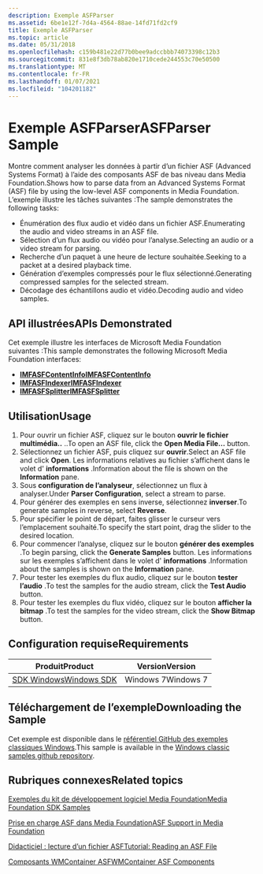 ```yaml
---
description: Exemple ASFParser
ms.assetid: 6be1e12f-7d4a-4564-88ae-14fd71fd2cf9
title: Exemple ASFParser
ms.topic: article
ms.date: 05/31/2018
ms.openlocfilehash: c159b481e22d77b0bee9adccbbb74073398c12b3
ms.sourcegitcommit: 831e8f3db78ab820e1710cede244553c70e50500
ms.translationtype: MT
ms.contentlocale: fr-FR
ms.lasthandoff: 01/07/2021
ms.locfileid: "104201182"
---
```

# <a name="asfparser-sample"></a><span data-ttu-id="b6efc-103">Exemple ASFParser</span><span class="sxs-lookup"><span data-stu-id="b6efc-103">ASFParser Sample</span></span>

<span data-ttu-id="b6efc-104">Montre comment analyser les données à partir d’un fichier ASF (Advanced Systems Format) à l’aide des composants ASF de bas niveau dans Media Foundation.</span><span class="sxs-lookup"><span data-stu-id="b6efc-104">Shows how to parse data from an Advanced Systems Format (ASF) file by using the low-level ASF components in Media Foundation.</span></span> <span data-ttu-id="b6efc-105">L’exemple illustre les tâches suivantes :</span><span class="sxs-lookup"><span data-stu-id="b6efc-105">The sample demonstrates the following tasks:</span></span>

-   <span data-ttu-id="b6efc-106">Énumération des flux audio et vidéo dans un fichier ASF.</span><span class="sxs-lookup"><span data-stu-id="b6efc-106">Enumerating the audio and video streams in an ASF file.</span></span>
-   <span data-ttu-id="b6efc-107">Sélection d’un flux audio ou vidéo pour l’analyse.</span><span class="sxs-lookup"><span data-stu-id="b6efc-107">Selecting an audio or a video stream for parsing.</span></span>
-   <span data-ttu-id="b6efc-108">Recherche d’un paquet à une heure de lecture souhaitée.</span><span class="sxs-lookup"><span data-stu-id="b6efc-108">Seeking to a packet at a desired playback time.</span></span>
-   <span data-ttu-id="b6efc-109">Génération d’exemples compressés pour le flux sélectionné.</span><span class="sxs-lookup"><span data-stu-id="b6efc-109">Generating compressed samples for the selected stream.</span></span>
-   <span data-ttu-id="b6efc-110">Décodage des échantillons audio et vidéo.</span><span class="sxs-lookup"><span data-stu-id="b6efc-110">Decoding audio and video samples.</span></span>

## <a name="apis-demonstrated"></a><span data-ttu-id="b6efc-111">API illustrées</span><span class="sxs-lookup"><span data-stu-id="b6efc-111">APIs Demonstrated</span></span>

<span data-ttu-id="b6efc-112">Cet exemple illustre les interfaces de Microsoft Media Foundation suivantes :</span><span class="sxs-lookup"><span data-stu-id="b6efc-112">This sample demonstrates the following Microsoft Media Foundation interfaces:</span></span>

-   [<span data-ttu-id="b6efc-113">**IMFASFContentInfo**</span><span class="sxs-lookup"><span data-stu-id="b6efc-113">**IMFASFContentInfo**</span></span>](/windows/desktop/api/wmcontainer/nn-wmcontainer-imfasfcontentinfo)
-   [<span data-ttu-id="b6efc-114">**IMFASFIndexer**</span><span class="sxs-lookup"><span data-stu-id="b6efc-114">**IMFASFIndexer**</span></span>](/windows/desktop/api/wmcontainer/nn-wmcontainer-imfasfindexer)
-   [<span data-ttu-id="b6efc-115">**IMFASFSplitter**</span><span class="sxs-lookup"><span data-stu-id="b6efc-115">**IMFASFSplitter**</span></span>](/windows/desktop/api/wmcontainer/nn-wmcontainer-imfasfsplitter)

## <a name="usage"></a><span data-ttu-id="b6efc-116">Utilisation</span><span class="sxs-lookup"><span data-stu-id="b6efc-116">Usage</span></span>

1.  <span data-ttu-id="b6efc-117">Pour ouvrir un fichier ASF, cliquez sur le bouton **ouvrir le fichier multimédia..** ..</span><span class="sxs-lookup"><span data-stu-id="b6efc-117">To open an ASF file, click the **Open Media File...** button.</span></span>
2.  <span data-ttu-id="b6efc-118">Sélectionnez un fichier ASF, puis cliquez sur **ouvrir**.</span><span class="sxs-lookup"><span data-stu-id="b6efc-118">Select an ASF file and click **Open**.</span></span> <span data-ttu-id="b6efc-119">Les informations relatives au fichier s’affichent dans le volet d' **informations** .</span><span class="sxs-lookup"><span data-stu-id="b6efc-119">Information about the file is shown on the **Information** pane.</span></span>
3.  <span data-ttu-id="b6efc-120">Sous **configuration de l’analyseur**, sélectionnez un flux à analyser.</span><span class="sxs-lookup"><span data-stu-id="b6efc-120">Under **Parser Configuration**, select a stream to parse.</span></span>
4.  <span data-ttu-id="b6efc-121">Pour générer des exemples en sens inverse, sélectionnez **inverser**.</span><span class="sxs-lookup"><span data-stu-id="b6efc-121">To generate samples in reverse, select **Reverse**.</span></span>
5.  <span data-ttu-id="b6efc-122">Pour spécifier le point de départ, faites glisser le curseur vers l’emplacement souhaité.</span><span class="sxs-lookup"><span data-stu-id="b6efc-122">To specify the start point, drag the slider to the desired location.</span></span>
6.  <span data-ttu-id="b6efc-123">Pour commencer l’analyse, cliquez sur le bouton **générer des exemples** .</span><span class="sxs-lookup"><span data-stu-id="b6efc-123">To begin parsing, click the **Generate Samples** button.</span></span> <span data-ttu-id="b6efc-124">Les informations sur les exemples s’affichent dans le volet d' **informations** .</span><span class="sxs-lookup"><span data-stu-id="b6efc-124">Information about the samples is shown on the **Information** pane.</span></span>
7.  <span data-ttu-id="b6efc-125">Pour tester les exemples du flux audio, cliquez sur le bouton **tester l’audio** .</span><span class="sxs-lookup"><span data-stu-id="b6efc-125">To test the samples for the audio stream, click the **Test Audio** button.</span></span>
8.  <span data-ttu-id="b6efc-126">Pour tester les exemples du flux vidéo, cliquez sur le bouton **afficher la bitmap** .</span><span class="sxs-lookup"><span data-stu-id="b6efc-126">To test the samples for the video stream, click the **Show Bitmap** button.</span></span>

## <a name="requirements"></a><span data-ttu-id="b6efc-127">Configuration requise</span><span class="sxs-lookup"><span data-stu-id="b6efc-127">Requirements</span></span>



| <span data-ttu-id="b6efc-128">Produit</span><span class="sxs-lookup"><span data-stu-id="b6efc-128">Product</span></span>                                                        | <span data-ttu-id="b6efc-129">Version</span><span class="sxs-lookup"><span data-stu-id="b6efc-129">Version</span></span>   |
|----------------------------------------------------------------|-----------|
| [<span data-ttu-id="b6efc-130">SDK Windows</span><span class="sxs-lookup"><span data-stu-id="b6efc-130">Windows SDK</span></span>](https://msdn.microsoft.com/windowsvista/bb980924.aspx) | <span data-ttu-id="b6efc-131">Windows 7</span><span class="sxs-lookup"><span data-stu-id="b6efc-131">Windows 7</span></span> |



 

## <a name="downloading-the-sample"></a><span data-ttu-id="b6efc-132">Téléchargement de l’exemple</span><span class="sxs-lookup"><span data-stu-id="b6efc-132">Downloading the Sample</span></span>

<span data-ttu-id="b6efc-133">Cet exemple est disponible dans le [référentiel GitHub des exemples classiques Windows](https://github.com/Microsoft/Windows-classic-samples/tree/master/Samples/Win7Samples/multimedia/mediafoundation/asfparser).</span><span class="sxs-lookup"><span data-stu-id="b6efc-133">This sample is available in the [Windows classic samples github repository](https://github.com/Microsoft/Windows-classic-samples/tree/master/Samples/Win7Samples/multimedia/mediafoundation/asfparser).</span></span>

## <a name="related-topics"></a><span data-ttu-id="b6efc-134">Rubriques connexes</span><span class="sxs-lookup"><span data-stu-id="b6efc-134">Related topics</span></span>

<dl> <dt>

[<span data-ttu-id="b6efc-135">Exemples du kit de développement logiciel Media Foundation</span><span class="sxs-lookup"><span data-stu-id="b6efc-135">Media Foundation SDK Samples</span></span>](media-foundation-sdk-samples.md)
</dt> <dt>

[<span data-ttu-id="b6efc-136">Prise en charge ASF dans Media Foundation</span><span class="sxs-lookup"><span data-stu-id="b6efc-136">ASF Support in Media Foundation</span></span>](asf-support-in-media-foundation.md)
</dt> <dt>

[<span data-ttu-id="b6efc-137">Didacticiel : lecture d’un fichier ASF</span><span class="sxs-lookup"><span data-stu-id="b6efc-137">Tutorial: Reading an ASF File</span></span>](tutorial--reading-an-asf-file.md)
</dt> <dt>

[<span data-ttu-id="b6efc-138">Composants WMContainer ASF</span><span class="sxs-lookup"><span data-stu-id="b6efc-138">WMContainer ASF Components</span></span>](wmcontainer-asf-components.md)
</dt> </dl>

 

 



